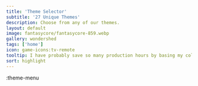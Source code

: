 ```yaml
---
title: 'Theme Selector'
subtitle: '27 Unique Themes'
description: Choose from any of our themes.
layout: default
image: fantasycore/fantasycore-859.webp
gallery: wondershed
tags: ['home']
icon: game-icons:tv-remote
tooltip: I have probably save so many production hours by basing my color schemes on theme-toggle. It's definitely created some opinionated choices. Some of the themes definitely need better consideration, especially regarding the dark mode. If you have a theme you are using and there is something bothing you about it, message me at silas@kindrobots.org
sort: highlight
---
```


:theme-menu